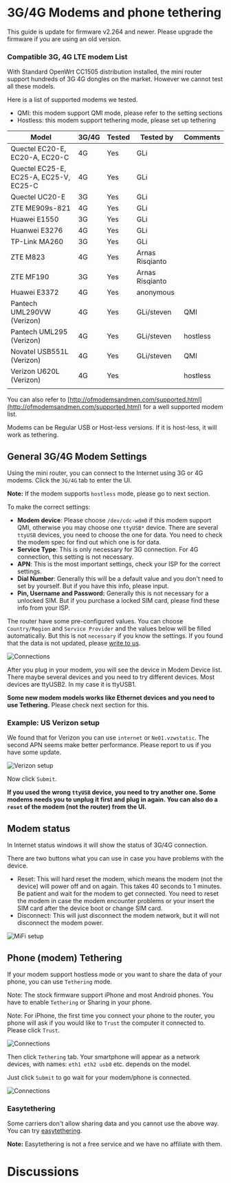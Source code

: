 # 3G/4G Modems and phone tethering

This guide is update for firmware v2.264 and newer. Please upgrade the firmware if you are using an old version.

### Compatible 3G, 4G LTE modem List

With Standard OpenWrt CC1505 distribution installed, the mini router support hundreds of 3G 4G dongles on the market. However we cannot test all these models.

Here is a list of supported modems we tested. 

* QMI: this modem support QMI mode, please refer to the setting sections
* Hostless: this modem support tethering mode, please set up tethering

| Model                                  | 3G/4G | Tested | Tested by       | Comments |
| -------------------------------------- | ----- | ------ | --------------- | -------- |
| Quectel EC20-E, EC20-A, EC20-C         | 4G    | Yes    | GLi             |          |
| Quectel EC25-E, EC25-A, EC25-V, EC25-C | 4G    | Yes    | GLi             |          |
| Quectel UC20-E                         | 3G    | Yes    | GLi             |          |
| ZTE ME909s-821                         | 4G    | Yes    | GLi             |          |
| Huawei E1550                           | 3G    | Yes    | GLi             |          |
| Huanwei E3276                          | 4G    | Yes    | GLi             |          |
| TP-Link MA260                          | 3G    | Yes    | GLi             |          |
| ZTE M823                               | 4G    | Yes    | Arnas Risqianto |          |
| ZTE MF190                              | 3G    | Yes    | Arnas Risqianto |          |
| Huawei E3372                           | 4G    | Yes    | anonymous       |          |
| Pantech UML290VW (Verizon)             | 4G    | Yes    | GLi/steven      | QMI      |
| Pantech UML295 (Verizon)               | 4G    | Yes    | GLi/steven      | hostless |
| Novatel USB551L (Verizon)              | 4G    | Yes    | GLi/steven      | QMI      |
| Verizon U620L (Verizon)                | 4G    | Yes    |                 | hostless |
|                                        |       |        |                 |          |

You can also refer to [http://ofmodemsandmen.com/supported.html](http://ofmodemsandmen.com/supported.html) for a well supported modem list.

Modems can be Regular USB or Host-less versions. If it is host-less, it will work as tethering.

## General 3G/4G Modem Settings

Using the mini router, you can connect to the Internet using 3G or 4G modems. Click the `3G/4G` tab to enter the UI.

**Note:** If the modem supports `hostless` mode, please go to next section.

To make the correct settings:

* **Modem device**: Please choose `/dev/cdc-wdm0` if this modem support QMI, otherwise you may choose one `ttyUSB*` device. There are several `ttyUSB` devices, you need to choose the one for data. You need to check the modem spec for find out which one is for data.
* **Service Type**: This is only necessary for 3G connection. For 4G connection, this setting is not necessary.
* **APN**: This is the most important settings, check your ISP for the correct settings.
* **Dial Number**: Generally this will be a default value and you don't need to set by yourself. But if you have this info, please input.
* **Pin, Username and Password:** Generally this is not necessary for a unlocked SIM. But if you purchase a locked SIM card, please find these info from your ISP.

The router have some pre-configured values. You can choose `Country/Region` and `Service Provider` and the values below will be filled automatically. But this is not `necessary` if you know the settings. If you found that the data is not updated, please [write to us](mailto:support@gl-inet.com).

![Connections](https://static.gl-inet.com/docs/en/2.x/setup/src/mifi_connection.jpg)

After you plug in your modem, you will see the device in Modem Device list. There maybe several devices and you need to try different devices. Most devices are ttyUSB2. In my case it is ttyUSB1.



**Some new modem models works like Ethernet devices and you need to use Tethering.** Please check next section for this.



### Example: US Verizon setup

We found that for Verizon you can use `internet` or `Ne01.vzwstatic`. The second APN seems make better performance. Please report to us if you have some update.

![Verizon setup](https://static.gl-inet.com/docs/en/2.x/setup/src/verizon_apn.jpg)



Now click `Submit`.

**If you used the wrong `ttyUSB` device, you need to try another one. Some modems needs you to unplug it first and plug in again. You can also do a `reset` of the modem (not the router) from the UI.**

## Modem status

In Internet status windows it will show the status of 3G/4G connection.

There are two buttons what you can use in case you have problems with the device.

- Reset: This will hard reset the modem, which means the modem (not the device) will power off and on again. This takes 40 seconds to 1 minutes. Be patient and wait for the modem to get connected. You need to reset the modem in case the modem encounter problems or your insert the SIM card after the device boot or change SIM card.
- Disconnect: This will just disconnect the modem network, but it will not disconnect the modem power.

![MiFi setup](https://static.gl-inet.com/docs/en/2.x/setup/src/mifi_connection_status.jpg)



## Phone (modem) Tethering

If your modem support hostless mode or you want to share the data of your phone, you can use `Tethering` mode. 

Note: The stock firmware support iPhone and most Android phones. You have to enable `Tethering` or Sharing in your phone.

Note: For iPhone, the first time you connect your phone to the router, you phone will ask if you would like to `Trust` the computer it connected to. Please click `Trust`.

![Connections](https://static.gl-inet.com/docs/en/2.x/setup/src/tethering1.jpg)

Then click `Tethering` tab. Your smartphone will appear as a network devices, with names: `eth1 eth2 usb0` etc. depends on the model.

Just click `Submit` to go wait for your modem/phone is connected.

![Connections](https://static.gl-inet.com/docs/en/2.x/setup/src/tethering.png)

### Easytethering

Some carriers don't allow sharing data and you cannot use the above way. You can try [easytethering](/docs/openwrt/tether/). 

**Note:** Easytethering is not a free service and we have no affiliate with them.

# Discussions
